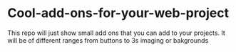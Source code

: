 # Cool-add-ons-for-your-web-project
This repo will just show small add ons that you can add to your projects. It will be of different ranges from buttons to 3s imaging or bakgrounds
